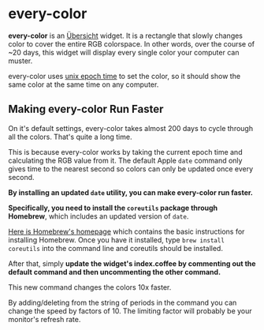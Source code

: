 # every-color

**every-color** is an [Übersicht](https://github.com/felixhageloh/uebersicht) widget. It is a rectangle that slowly changes color to cover the entire RGB colorspace. In other words, over the course of ~20 days, this widget will display every single color your computer can muster.

every-color uses [unix epoch time](https://en.wikipedia.org/wiki/Unix_time) to set the color, so it should show the same color at the same time on any computer.

## Making every-color Run Faster

On it's default settings, every-color takes almost 200 days to cycle through all the colors. That's quite a long time.

This is because every-color works by taking the current epoch time and calculating the RGB value from it. The default Apple `date` command only gives time to the nearest second so colors can only be updated once every second.

**By installing an updated `date` utility, you can make every-color run faster.**

**Specifically, you need to install the `coreutils` package through Homebrew**, which includes an updated version of `date`.

[Here is Homebrew's homepage](https://brew.sh/) which contains the basic instructions for installing Homebrew. Once you have it installed, type `brew install coreutils` into the command line and coreutils should be installed.

After that, simply **update the widget's index.coffee by commenting out the default command and then uncommenting the other command.**

This new command changes the colors 10x faster. 

By adding/deleting from the string of periods in the command you can change the speed by factors of 10. The limiting factor will probably be your monitor's refresh rate.
